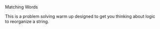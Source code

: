 Matching Words


This is a problem solving warm up designed to get you thinking about logic to reorganize a string.